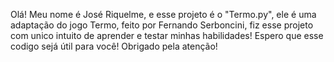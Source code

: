 Olá! Meu nome é José Riquelme, e esse projeto é o "Termo.py", ele é uma adaptação do jogo Termo, feito por Fernando Serboncini, fiz esse projeto com unico intuito de aprender e testar minhas habilidades!
Espero que esse codigo sejá útil para você! Obrigado pela atenção!
